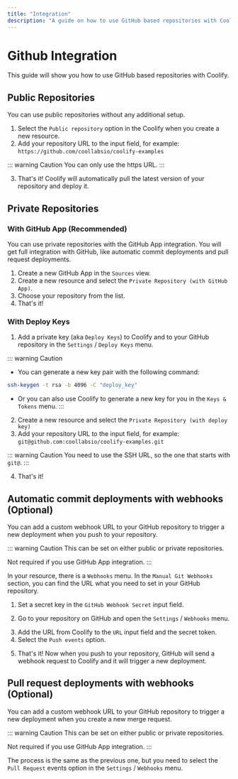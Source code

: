 ```yaml
---
title: "Integration"
description: "A guide on how to use GitHub based repositories with Coolify."
---
```


# Github Integration
This guide will show you how to use GitHub based repositories with Coolify.

## Public Repositories

You can use public repositories without any additional setup.

1. Select the `Public repository` option in the Coolify when you create a new resource.
2. Add your repository URL to the input field, for example: `https://github.com/coollabsio/coolify-examples`

::: warning Caution
You can only use the https URL.
:::

3. That's it! Coolify will automatically pull the latest version of your repository and deploy it.

## Private Repositories

### With GitHub App (Recommended)

You can use private repositories with the GitHub App integration. You will get full integration with GitHub, like automatic commit deployments and pull request deployments.

1. Create a new GitHub App in the `Sources` view.
2. Create a new resource and select the `Private Repository (with GitHub App)`.
3. Choose your repository from the list.
4. That's it!

### With Deploy Keys

1. Add a private key (aka `Deploy Keys`) to Coolify and to your GitHub repository in the `Settings` / `Deploy Keys` menu.

::: warning Caution
  - You can generate a new key pair with the following command: 
  
  ```bash
  ssh-keygen -t rsa -b 4096 -C "deploy_key" 
  ```

  - Or you can also use Coolify to generate a new key for you in the `Keys & Tokens` menu.
:::

2. Create a new resource and select the `Private Repository (with deploy key)`
3. Add your repository URL to the input field, for example: `git@github.com:coollabsio/coolify-examples.git`

::: warning Caution
You need to use the SSH URL, so the one that starts with `git@`.
:::

4. That's it!

## Automatic commit deployments with webhooks (Optional)

You can add a custom webhook URL to your GitHub repository to trigger a new deployment when you push to your repository.

::: warning Caution
This can be set on either public or private repositories.

Not required if you use GitHub App integration.
:::

In your resource, there is a `Webhooks` menu. In the `Manual Git Webhooks` section, you can find the URL what you need to set in your GitHub repository.
<ZoomableImage src="/docs/images/knowledge-base/git/github/manual-git-webhooks.webp" />


1. Set a secret key in the `GitHub Webhook Secret` input field.
<ZoomableImage src="/docs/images/knowledge-base/git/github/github-webhook-secret.webp" />

2. Go to your repository on GitHub and open the `Settings` / `Webhooks` menu.
<ZoomableImage src="/docs/images/knowledge-base/git/github/github-settings-webhook.webp" />

3. Add the URL from Coolify to the `URL` input field and the secret token.
4. Select the `Push events` option.
<ZoomableImage src="/docs/images/knowledge-base/git/github/event-push.webp" />

5. That's it! Now when you push to your repository, GitHub will send a webhook request to Coolify and it will trigger a new deployment.

## Pull request deployments with webhooks (Optional)

You can add a custom webhook URL to your GitHub repository to trigger a new deployment when you create a new merge request.

::: warning Caution
This can be set on either public or private repositories.

Not required if you use GitHub App integration.
:::

The process is the same as the previous one, but you need to select the `Pull Request` events option in the `Settings` / `Webhooks` menu.